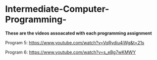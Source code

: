 # Intermediate-Computer-Programming-

**These are the videos assoacated with each programming assignment**

Program 5: https://www.youtube.com/watch?v=VqRydiu4iWg&t=21s

Program 6: https://www.youtube.com/watch?v=s_eBg7wKMWY 
